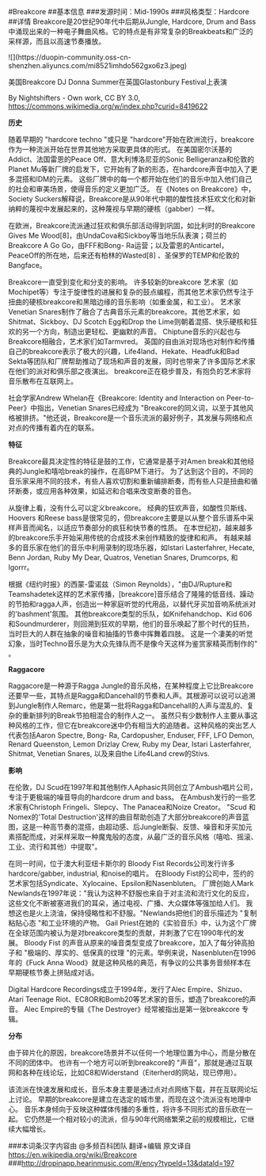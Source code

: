 #Breakcore
##基本信息
###发源时间：Mid-1990s
###风格类型：Hardcore
##详情
Breakcore是20世纪90年代中后期从Jungle, Hardcore, Drum and
Bass中涌现出来的一种电子舞曲风格。它的特点是有非常复杂的Breakbeats和广泛的采样源，而且以高速节奏播放。



![](https://duopin-community.oss-cn-
shenzhen.aliyuncs.com/mi8521imhdo562gxo6z3.jpeg)

美国Breakcore DJ Donna Summer在英国Glastonbury Festival上表演

By Nightshifters - Own work, CC BY 3.0,
https://commons.wikimedia.org/w/index.php?curid=8419622



**历史**

随着早期的 "hardcore techno "或只是 "hardcore"开始在欧洲流行，breakcore
作为一种流派开始在世界其他地方采取更具体的形式。 在美国密尔沃基的Addict、法国雷恩的Peace Off、意大利博洛尼亚的Sonic
Belligeranza和伦敦的Planet Mu等新厂牌的启发下，它开始有了新的形态，在hardcore声音中加入了更多混搭和IDM的元素。
这些厂牌中的每一个都开始在他们的音乐中加入他们自己的社会和审美场景，使得音乐的定义更加广泛。 在《Notes on Breakcore》中，Society
Suckers解释说，Breakcore是从90年代中期的酸性技术狂欢文化和对新纳粹的蔑视中发展起来的，这种蔑视与早期的硬核（gabber）一样。



在欧洲，Breakcore流派通过狂欢和俱乐部活动得到巩固，如比利时的Breakcore Gives Me
Wood[8]，由UndaCova和Sickboy等当地乐队表演；荷兰的Breakcore A Go Go，由FFF和Bong-
Ra运营；以及雷恩的Anticartel，PeaceOff的所在地，后来还有柏林的Wasted[8] 、圣保罗的TEMP和伦敦的Bangface。



Breakcore一直受到变化和分支的影响。 许多较新的breakcore
艺术家（如Mochipet等）专注于旋律性的进展和复杂的鼓点编程，而其他艺术家仍然专注于扭曲的硬核breakcore和黑暗边缘的音乐影响（如重金属，和工业）。
艺术家Venetian Snares制作了融合了古典音乐元素的breakcore。其他艺术家，如Shitmat、Sickboy、DJ Scotch
Egg和Drop the Lime则朝着混搭、快乐硬核和狂欢的另一个方向，制造出更轻松、更幽默的声音。
Chiptune音乐的兴起也与Breakcore相融合，艺术家们如Tarmvred。
英国的自由派对现场也对制作和传播自己的breakcore表示了极大的兴趣，Life4land、Hekate、Headfuk和Bad
Sekta等团队和厂牌帮助推动了现场和声音的发展，同时也带来了许多国际艺术家在他们的派对和俱乐部之夜演出。
breakcore正在稳步普及，有抱负的艺术家将音乐散布在互联网上。



社会学家Andrew Whelan在《Breakcore: Identity and Interaction on Peer-to-
Peer》中指出，Venetian Snares已经成为
"Breakcore的同义词，以至于其他风格被排挤。"他还说，Breakcore是一个音乐流派的最好例子，其发展与网络和点对点的传播有着内在的联系。



**特征**

Breakcore最具决定性的特征是鼓的工作，它通常是基于对Amen break和其他经典的Jungle和嘻哈break的操作，在高BPM下进行。
为了达到这个目的，不同的音乐家采用不同的技术，有些人喜欢切割和重新编排断奏，而有些人只是扭曲和循环断奏，或应用各种效果，如延迟和合唱来改变断奏的音色。



从旋律上看，没有什么可以定义breakcore。 经典的狂欢声音，如酸性贝斯线、Hoovers 和Reese
bass是很常见的，但breakcore主要是以从整个音乐谱系中采样声音而闻名，以适应节奏部分的疯狂和快节奏的性质。
在本世纪初，越来越多的breakcore乐手开始采用传统的合成技术来创作精致的旋律和和声。
有越来越多的音乐家在他们的音乐中利用录制的现场乐器，如Istari Lasterfahrer, Hecate, Benn Jordan, Ruby My
Dear, Quatros, Venetian Snares, Drumcorps, 和Igorrr。



根据《纽约时报》的西蒙-雷诺兹（Simon
Reynolds），"由DJ/Rupture和Teamshadetek这样的艺术家传播，[breakcore]音乐结合了隆隆的低音线、躁动的节拍和ragga人声，创造出一种家庭听觉的代用品，以替代牙买加音响系统派对的'bashment'氛围。
其他breakcore类型的乐队，如Knifehandchop、Kid
606和Soundmurderer，则回溯到狂欢的早期，他们的音乐唤起了那个时代的狂热，当时巨大的人群在抽象的噪音和抽搐的节奏中挥舞着四肢。
这是一个凄美的听觉幻象，当时Techno音乐是为大众先锋队而不是像今天这样为鉴赏家精英而制作的" 。



**Raggacore**

Raggacore是一种源于Ragga
Jungle的音乐风格，在某种程度上它比Breakcore还要早一些，其特点是Ragga和Dancehall的节奏和人声。其根源可以说可以追溯到Jungle制作人Remarc，他是第一批将Ragga和Dancehall的人声与混乱的、复杂的重新排列的Break节拍相混合的制作人之一。
虽然只有少数制作人主要从事这种风格的工作，但它在breakcore迷中仍有相当大的追随者。这种风格的突出艺人代表包括Aaron Spectre, Bong-
Ra, Cardopusher, Enduser, FFF, LFO Demon, Renard Queenston, Lemon Drizlay
Crew, Ruby my Dear, Istari Lasterfahrer, Shitmat, Venetian Snares, 以及来自the
Life4Land crew的Stivs.



**影响**

在伦敦，DJ Scud在1997年和其他制作人Aphasic共同创立了Ambush唱片公司，专注于更极端的噪音导向的hardcore drum and
bass。 在Ambush发行的一些艺术家有Christoph Fringeli、Slepcy、The Panacea和Noize Creator。
"Scud 和Nomex的'Total
Destruction'这样的曲目帮助创造了大部分breakcore的声音蓝图，这是一种高节奏的混搭，由超动感、后Jungle断裂、反馈、噪音和牙买加元素搭配而成，对采样采取一种魔鬼般的态度，从最广泛的音乐风格（嘻哈、摇滚、工业、流行和其他）中提取"。



在同一时间，位于澳大利亚纽卡斯尔的 Bloody Fist Records公司发行许多hardcore/gabber, industrial,
和noise的唱片。 在Bloody Fist的公司中，签约的艺术家包括Syndicate、Xylocaine、Epsilon和Nasenbluten。
厂牌创始人Mark
Newlands在1997年说："我认为这种不舒服也来自于对主流和流行文化的反应，这些文化不断被塞进我们的耳朵，通过电视、广播、大众媒体等强加给人们。
我想这也是火上浇油，保持侵略性和不舒服。"Newlands把他们的音乐描述为 "复制粘贴心态 "和工业环境的产物。 Gail
Priest在她的《实验音乐》中，认为这个厂牌在全球范围内被认为是对breakcore类型的贡献，并刺激了它在1990年代的发展。 Bloody Fist
的声音从原来的噪音类型变成了breakcore，加入了每分钟高拍子和 "极端的、厚实的、低保真的纹理
"的元素。举例来说，Nasenbluten在1996年的《Fuck Anna
Wood》就是这种风格的典范，有争议的公共事务音频样本在早期硬核节奏上拼贴成对话。



Digital Hardcore Recordings成立于1994年，发行了Alec Empire、Shizuo、Atari Teenage
Riot、EC8OR和Bomb20等艺术家的音乐，塑造了breakcore的声音。 Alec Empire的专辑《The
Destroyer》经常被指出是第一张breakcore 专辑。



**分布**

由于碎片化的原因，breakcore场景并不以任何一个地理位置为中心，而是分散在不同的团体中。 也许有一个地方可以听到breakcore的
"声音"，那就是通过互联网和各种在线论坛，比如C8和Widerstand（Eiterherd的网站，现已停用）。



该流派在快速发展和成长，音乐本身主要是通过点对点网络下载，并在互联网论坛上讨论。 早期的breakcore是建立在选定的城市里，而现在这个流派没有地理中心。
音乐本身倾向于反映这种媒体传播的多重性，将许多不同形式的音乐砍在一起。 它仍然是一个相对较小的流派，但与90年代网络繁荣之前的规模相比，它继续大幅增长。

###本词条汉字内容由 @多频百科团队 翻译+编辑
原文译自 https://en.wikipedia.org/wiki/Breakcore
###http://dropinapp.hearinmusic.com/#/ency?typeId=13&dataId=197
